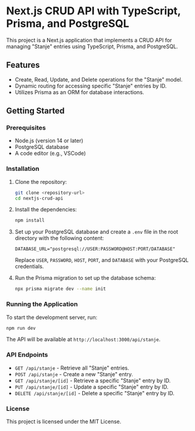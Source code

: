 # Next.js CRUD API with TypeScript, Prisma, and PostgreSQL

This project is a Next.js application that implements a CRUD API for managing "Stanje" entries using TypeScript, Prisma, and PostgreSQL.

## Features

- Create, Read, Update, and Delete operations for the "Stanje" model.
- Dynamic routing for accessing specific "Stanje" entries by ID.
- Utilizes Prisma as an ORM for database interactions.

## Getting Started

### Prerequisites

- Node.js (version 14 or later)
- PostgreSQL database
- A code editor (e.g., VSCode)

### Installation

1. Clone the repository:

   ```bash
   git clone <repository-url>
   cd nextjs-crud-api
   ```

2. Install the dependencies:

   ```bash
   npm install
   ```

3. Set up your PostgreSQL database and create a `.env` file in the root directory with the following content:

   ```
   DATABASE_URL="postgresql://USER:PASSWORD@HOST:PORT/DATABASE"
   ```

   Replace `USER`, `PASSWORD`, `HOST`, `PORT`, and `DATABASE` with your PostgreSQL credentials.

4. Run the Prisma migration to set up the database schema:

   ```bash
   npx prisma migrate dev --name init
   ```

### Running the Application

To start the development server, run:

```bash
npm run dev
```

The API will be available at `http://localhost:3000/api/stanje`.

### API Endpoints

- `GET /api/stanje` - Retrieve all "Stanje" entries.
- `POST /api/stanje` - Create a new "Stanje" entry.
- `GET /api/stanje/[id]` - Retrieve a specific "Stanje" entry by ID.
- `PUT /api/stanje/[id]` - Update a specific "Stanje" entry by ID.
- `DELETE /api/stanje/[id]` - Delete a specific "Stanje" entry by ID.

### License

This project is licensed under the MIT License.